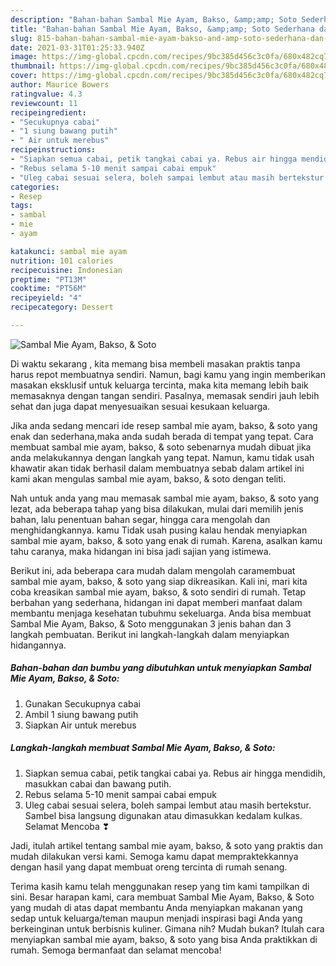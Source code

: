 ```yaml
---
description: "Bahan-bahan Sambal Mie Ayam, Bakso, &amp;amp; Soto Sederhana dan Mudah Dibuat"
title: "Bahan-bahan Sambal Mie Ayam, Bakso, &amp;amp; Soto Sederhana dan Mudah Dibuat"
slug: 815-bahan-bahan-sambal-mie-ayam-bakso-and-amp-soto-sederhana-dan-mudah-dibuat
date: 2021-03-31T01:25:33.940Z
image: https://img-global.cpcdn.com/recipes/9bc385d456c3c0fa/680x482cq70/sambal-mie-ayam-bakso-soto-foto-resep-utama.jpg
thumbnail: https://img-global.cpcdn.com/recipes/9bc385d456c3c0fa/680x482cq70/sambal-mie-ayam-bakso-soto-foto-resep-utama.jpg
cover: https://img-global.cpcdn.com/recipes/9bc385d456c3c0fa/680x482cq70/sambal-mie-ayam-bakso-soto-foto-resep-utama.jpg
author: Maurice Bowers
ratingvalue: 4.3
reviewcount: 11
recipeingredient:
- "Secukupnya cabai"
- "1 siung bawang putih"
- " Air untuk merebus"
recipeinstructions:
- "Siapkan semua cabai, petik tangkai cabai ya. Rebus air hingga mendidih, masukkan cabai dan bawang putih."
- "Rebus selama 5-10 menit sampai cabai empuk"
- "Uleg cabai sesuai selera, boleh sampai lembut atau masih bertekstur. Sambel bisa langsung digunakan atau dimasukkan kedalam kulkas. Selamat Mencoba ❣"
categories:
- Resep
tags:
- sambal
- mie
- ayam

katakunci: sambal mie ayam 
nutrition: 101 calories
recipecuisine: Indonesian
preptime: "PT13M"
cooktime: "PT56M"
recipeyield: "4"
recipecategory: Dessert

---
```



![Sambal Mie Ayam, Bakso, &amp; Soto](https://img-global.cpcdn.com/recipes/9bc385d456c3c0fa/680x482cq70/sambal-mie-ayam-bakso-soto-foto-resep-utama.jpg)

Di waktu  sekarang , kita memang bisa membeli masakan praktis tanpa harus repot membuatnya sendiri. Namun, bagi kamu yang ingin memberikan masakan eksklusif untuk keluarga tercinta, maka kita memang lebih baik memasaknya dengan tangan sendiri. Pasalnya, memasak sendiri jauh lebih sehat dan juga dapat menyesuaikan sesuai kesukaan keluarga.

Jika anda sedang mencari ide resep sambal mie ayam, bakso, &amp; soto yang enak dan sederhana,maka anda sudah berada di tempat yang tepat. Cara membuat sambal mie ayam, bakso, &amp; soto  sebenarnya mudah dibuat jika anda melakukannya dengan langkah yang tepat. Namun, kamu tidak usah khawatir akan tidak berhasil dalam membuatnya 
sebab dalam artikel ini kami akan mengulas sambal mie ayam, bakso, &amp; soto dengan teliti.  



Nah untuk anda yang mau memasak sambal mie ayam, bakso, &amp; soto yang lezat, ada beberapa tahap yang bisa dilakukan, mulai dari memilih jenis bahan, lalu penentuan bahan segar, hingga cara mengolah dan menghidangkannya. kamu Tidak usah pusing kalau hendak menyiapkan sambal mie ayam, bakso, &amp; soto yang enak di rumah. Karena, asalkan kamu  tahu caranya, maka hidangan ini bisa jadi sajian yang istimewa.

Berikut ini, ada beberapa cara mudah dalam mengolah caramembuat sambal mie ayam, bakso, &amp; soto yang siap dikreasikan. Kali ini, mari kita coba kreasikan sambal mie ayam, bakso, &amp; soto sendiri di rumah. Tetap berbahan yang sederhana, hidangan ini dapat memberi manfaat dalam membantu menjaga kesehatan tubuhmu sekeluarga. Anda bisa membuat Sambal Mie Ayam, Bakso, &amp; Soto menggunakan 3 jenis bahan dan 3 langkah pembuatan. Berikut ini langkah-langkah dalam menyiapkan hidangannya.

<!--inarticleads1-->

##### Bahan-bahan dan bumbu yang dibutuhkan untuk menyiapkan Sambal Mie Ayam, Bakso, &amp; Soto:

1. Gunakan Secukupnya cabai
1. Ambil 1 siung bawang putih
1. Siapkan  Air untuk merebus




<!--inarticleads2-->

##### Langkah-langkah membuat Sambal Mie Ayam, Bakso, &amp; Soto:

1. Siapkan semua cabai, petik tangkai cabai ya. Rebus air hingga mendidih, masukkan cabai dan bawang putih.
1. Rebus selama 5-10 menit sampai cabai empuk
1. Uleg cabai sesuai selera, boleh sampai lembut atau masih bertekstur. Sambel bisa langsung digunakan atau dimasukkan kedalam kulkas. Selamat Mencoba ❣




Jadi, itulah artikel tentang  sambal mie ayam, bakso, &amp; soto  yang praktis dan mudah dilakukan versi kami. Semoga kamu dapat mempraktekkannya dengan hasil yang dapat membuat oreng tercinta di rumah senang. 

Terima kasih kamu telah menggunakan resep yang tim kami tampilkan di sini. Besar harapan kami, cara membuat  Sambal Mie Ayam, Bakso, &amp; Soto yang mudah di atas dapat membantu Anda menyiapkan makanan yang sedap untuk keluarga/teman maupun menjadi inspirasi bagi Anda yang berkeinginan untuk berbisnis kuliner. Gimana nih? Mudah bukan? Itulah cara menyiapkan sambal mie ayam, bakso, &amp; soto yang bisa Anda praktikkan di rumah. Semoga bermanfaat dan selamat mencoba!

